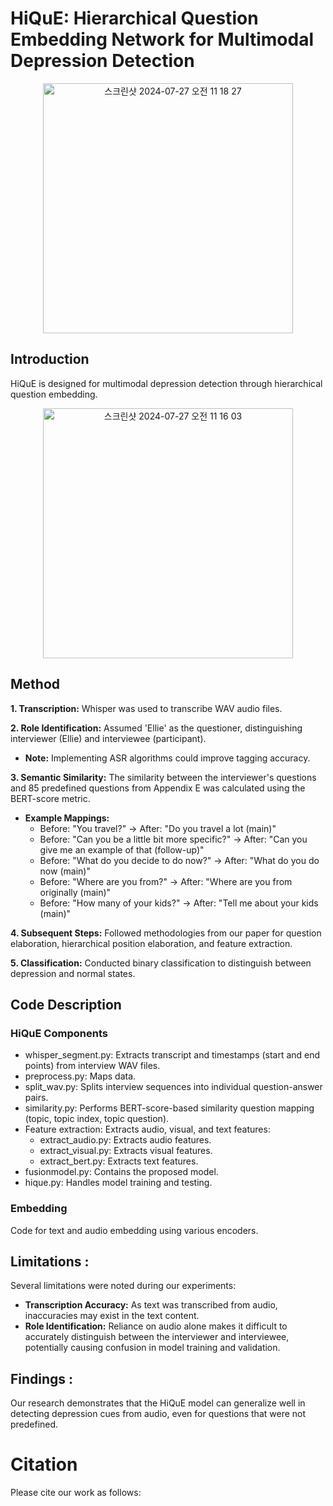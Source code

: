 # HiQuE: Hierarchical Question Embedding Network for Multimodal Depression Detection

<p align="center"><img width="400" alt="스크린샷 2024-07-27 오전 11 18 27" src="https://github.com/user-attachments/assets/aca2cbcb-c2d7-48a7-9f09-2a76267d69a7"></p>


## Introduction 

HiQuE is designed for multimodal depression detection through hierarchical question embedding.

<p align="center"><img width="400" alt="스크린샷 2024-07-27 오전 11 16 03" src="https://github.com/user-attachments/assets/b63cb012-ae5c-48a9-a99d-9a328b2e3b94"></p>



## Method

**1. Transcription:** Whisper was used to transcribe WAV audio files.

**2. Role Identification:** Assumed 'Ellie' as the questioner, distinguishing interviewer (Ellie) and interviewee (participant).

  - **Note:** Implementing ASR algorithms could improve tagging accuracy.

**3. Semantic Similarity:** The similarity between the interviewer's questions and 85 predefined questions from Appendix E was calculated using the BERT-score metric.

  - **Example Mappings:**
    - Before: "You travel?" -> After: "Do you travel a lot (main)"
    - Before: "Can you be a little bit more specific?" -> After: "Can you give me an example of that (follow-up)"
    - Before: "What do you decide to do now?" -> After: "What do you do now (main)"
    - Before: "Where are you from?" -> After: "Where are you from originally (main)"
    - Before: "How many of your kids?" -> After: "Tell me about your kids (main)"
    
**4. Subsequent Steps:** Followed methodologies from our paper for question elaboration, hierarchical position elaboration, and feature extraction.

**5. Classification:** Conducted binary classification to distinguish between depression and normal states.

## Code Description

### HiQuE Components

- whisper_segment.py: Extracts transcript and timestamps (start and end points) from interview WAV files.
- preprocess.py: Maps data.
- split_wav.py: Splits interview sequences into individual question-answer pairs.
- similarity.py: Performs BERT-score-based similarity question mapping (topic, topic index, topic question).
- Feature extraction: Extracts audio, visual, and text features:
  - extract_audio.py: Extracts audio features.
  - extract_visual.py: Extracts visual features.
  - extract_bert.py: Extracts text features.
- fusionmodel.py: Contains the proposed model.
- hique.py: Handles model training and testing.

### Embedding 

Code for text and audio embedding using various encoders.


## Limitations : 
Several limitations were noted during our experiments:

- **Transcription Accuracy:** As text was transcribed from audio, inaccuracies may exist in the text content.
- **Role Identification:** Reliance on audio alone makes it difficult to accurately distinguish between the interviewer and interviewee, potentially causing confusion in model training and validation.

## Findings : 
Our research demonstrates that the HiQuE model can generalize well in detecting depression cues from audio, even for questions that were not predefined.


# Citation 
Please cite our work as follows:

